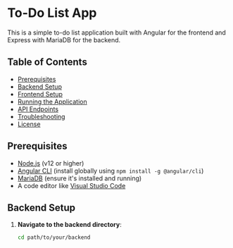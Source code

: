 # To-Do List App

This is a simple to-do list application built with Angular for the frontend and Express with MariaDB for the backend.

## Table of Contents

- [Prerequisites](#prerequisites)
- [Backend Setup](#backend-setup)
- [Frontend Setup](#frontend-setup)
- [Running the Application](#running-the-application)
- [API Endpoints](#api-endpoints)
- [Troubleshooting](#troubleshooting)
- [License](#license)

## Prerequisites

- [Node.js](https://nodejs.org/) (v12 or higher)
- [Angular CLI](https://angular.io/cli) (install globally using `npm install -g @angular/cli`)
- [MariaDB](https://mariadb.org/) (ensure it's installed and running)
- A code editor like [Visual Studio Code](https://code.visualstudio.com/)

## Backend Setup

1. **Navigate to the backend directory**:
   ```bash
   cd path/to/your/backend
